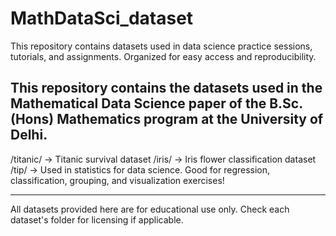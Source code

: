 # MathDataSci_dataset

This repository contains datasets used in data science practice sessions, tutorials, and assignments. Organized for easy access and reproducibility.

This repository contains the datasets used in the Mathematical Data Science paper of the B.Sc. (Hons) Mathematics program at the University of Delhi.
---
/titanic/ → Titanic survival dataset
/iris/ → Iris flower classification dataset
/tip/ → Used in statistics for data science. Good for regression, classification, grouping, and visualization exercises!




---
All datasets provided here are for educational use only. Check each dataset's folder for licensing if applicable.
